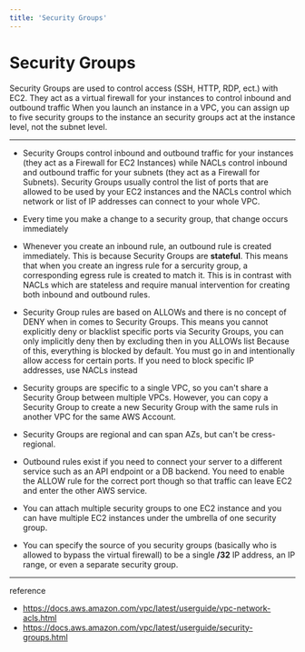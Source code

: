 ```yaml
---
title: 'Security Groups'
---
```

# Security Groups

Security Groups are used to control access (SSH, HTTP, RDP, ect.) with EC2.
They act as a virtual firewall for your instances to control inbound and outbound traffic When you launch an instance in a VPC, you can assign up to five security groups to the instance an security groups act at the instance level, not the subnet level.

---

- Security Groups control inbound and outbound traffic for your instances (they act as a Firewall for EC2 Instances) while NACLs control inbound and outbound traffic for your subnets (they act as a Firewall for Subnets). Security Groups usually control the list of ports that are allowed to be used by your EC2 instances and the NACLs control which network or list of IP addresses can connect to your whole VPC.

- Every time you make a change to a security group, that change occurs immediately

- Whenever you create an inbound rule, an outbound rule is created immediately. This is because Security Groups are **stateful**. This means that when you create an ingress rule for a sercurity group, a corresponding egress rule is created to match it. This is in contrast with NACLs which are stateless and require manual intervention for creating both inbound and outbound rules.

- Security Group rules are based on ALLOWs and there is no concept of DENY when in comes to Security Groups. This means you cannot explicitly deny or blacklist specific ports via Security Groups, you can only implicitly deny then by excluding then in you ALLOWs list
    Because of this, everything is blocked by default. You must go in and intentionally allow access for certain ports. If you need to block specific IP addresses, use NACLs instead

- Security groups are specific to a single VPC, so you can't share a Security Group between multiple VPCs. However, you can copy a Security Group to create a new Security Group with the same ruls in another VPC for the same AWS Account.

- Security Groups are regional and can span AZs, but can't be cress-regional.

- Outbound rules exist if you need to connect your server to a different service such as an API endpoint or a DB backend. You need to enable the ALLOW rule for the correct port though so that traffic can leave EC2 and enter the other AWS service.

- You can attach multiple security groups to one EC2 instance and you can have multiple EC2 instances under the umbrella of one security group.

- You can specify the source of you security groups (basically who is allowed to bypass the virtual firewall) to be a single **/32** IP address, an IP range, or even a separate security group.

---
reference
- https://docs.aws.amazon.com/vpc/latest/userguide/vpc-network-acls.html
- https://docs.aws.amazon.com/vpc/latest/userguide/security-groups.html